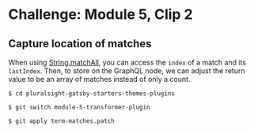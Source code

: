 # Challenge: Module 5, Clip 2

## Capture location of matches

When using [String.matchAll](https://developer.mozilla.org/en-US/docs/Web/JavaScript/Reference/Global_Objects/String/matchAll), you can access the `index` of a match and its `lastIndex`. Then, to store on the GraphQL node, we can adjust the return value to be an array of matches instead of only a count.

```
$ cd pluralsight-gatsby-starters-themes-plugins

$ git switch module-5-transformer-plugin

$ git apply term-matches.patch
```